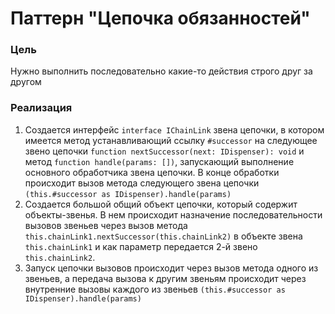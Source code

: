 # Паттерн "Цепочка обязанностей"

### Цель

Нужно выполнить последовательно какие-то действия строго друг за другом

### Реализация

1. Создается интерфейс `interface IChainLink` звена цепочки, в котором имеется метод устанавливающий
   ссылку `#successor`
   на следующее звено цепочки `function nextSuccessor(next: IDispenser): void` и
   метод `function handle(params: [])`,
   запускающий выполнение основного обработчика звена цепочки. В конце обработки происходит вызов метода следующего
   звена цепочки `(this.#successor as IDispenser).handle(params)`
2. Создается большой общий объект цепочки, который содержит объекты-звенья. В нем происходит назначение
   последовательности
   вызовов звеньев через вызов метода `this.chainLink1.nextSuccessor(this.chainLink2)` в объекте
   звена `this.chainLink1`
   и как параметр передается 2-й звено `this.chainLink2`.
3. Запуск цепочки вызовов происходит через вызов метода одного из звеньев, а передача вызова к другим звеньям
   происходит через внутренние вызовы каждого из звеньев `(this.#successor as IDispenser).handle(params)`
